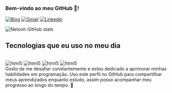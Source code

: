 
### Bem-vindo ao meu GitHub 👋!

[![Blog](https://img.shields.io/badge/celsoneto-000000?style=for-the-badge&logo=About.me&logoColor=white)](https://celsoneto.site)
[![Gmail](https://img.shields.io/badge/Gmail-D14836?style=for-the-badge&logo=gmail&logoColor=white)](mailto:celsoneto.contato@gmail.com)
[![Linkedin](https://img.shields.io/badge/LinkedIn-0077B5?style=for-the-badge&logo=linkedin&logoColor=white)](https://www.linkedin.com/in/celsonetoo)

![Netooh GitHub stats](https://github-readme-stats.vercel.app/api?username=Netooh&show_icons=true&theme=dracula)

## Tecnologias que eu uso no meu dia
<div style="display: inline-block;"><br/>
  <img alt="html5" src="https://img.shields.io/badge/HTML5-E34F26?style=for-the-badge&logo=html5&logoColor=white">
  <img alt="html5" src="https://img.shields.io/badge/CSS3-1572B6?style=for-the-badge&logo=css3&logoColor=white">
  <img alt="html5" src="https://img.shields.io/badge/Java-ED8B00?style=for-the-badge&logo=openjdk&logoColor=white">
  <img alt="html5" src="https://img.shields.io/badge/Spring-6DB33F?style=for-the-badge&logo=spring&logoColor=white">
</div><br/>
Gosto de me desafiar constantemente e estou dedicado a aprimorar minhas habilidades em programação. Uso este perfil no GitHub para compartilhar meus aprendizados enquanto estudo, assim posso acompanhar meu progresso ao longo do tempo. 🚀
